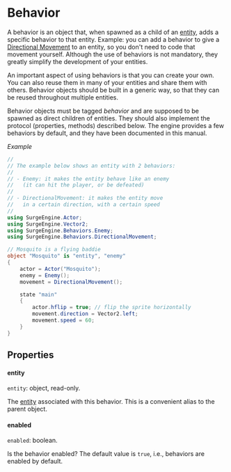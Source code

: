 Behavior
========

A behavior is an object that, when spawned as a child of an [entity](/engine/entity), adds a specific behavior to that entity. Example: you can add a behavior to give a [Directional Movement](/engine/directional_movement) to an entity, so you don't need to code that movement yourself. Although the use of behaviors is not mandatory, they greatly simplify the development of your entities.

An important aspect of using behaviors is that you can create your own. You can also reuse them in many of your entities and share them with others. Behavior objects should be built in a generic way, so that they can be reused throughout multiple entities.

Behavior objects must be tagged *behavior* and are supposed to be spawned as direct children of entities. They should also implement the protocol (properties, methods) described below. The engine provides a few behaviors by default, and they have been documented in this manual.

*Example*

```cs
//
// The example below shows an entity with 2 behaviors:
//
// - Enemy: it makes the entity behave like an enemy
//   (it can hit the player, or be defeated)
//
// - DirectionalMovement: it makes the entity move
//   in a certain direction, with a certain speed
//
using SurgeEngine.Actor;
using SurgeEngine.Vector2;
using SurgeEngine.Behaviors.Enemy;
using SurgeEngine.Behaviors.DirectionalMovement;

// Mosquito is a flying baddie
object "Mosquito" is "entity", "enemy"
{
    actor = Actor("Mosquito");
    enemy = Enemy();
    movement = DirectionalMovement();

    state "main"
    {
        actor.hflip = true; // flip the sprite horizontally
        movement.direction = Vector2.left;
        movement.speed = 60;
    }
}
```

Properties
----------

#### entity

`entity`: object, read-only.

The [entity](/engine/entity) associated with this behavior. This is a convenient alias to the parent object.

#### enabled

`enabled`: boolean.

Is the behavior enabled? The default value is `true`, i.e., behaviors are enabled by default.
